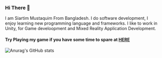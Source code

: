 ### Hi There 👋

I am Siartim Mustaquim From Bangladesh. I do software development, I enjoy learning new programming language and frameworks. I like to work in Unity, for Game develoopment and Mixed Reality Application Development.

#### Try Playing my game if you have some time to spare at [HERE](https://shorotshishir.github.io/unity-cuberun-webGL/) 

![Anurag's GitHub stats](https://github-readme-stats.vercel.app/api?username=shorotshishir)
